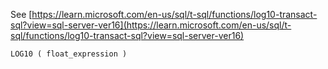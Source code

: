 See [https://learn.microsoft.com/en-us/sql/t-sql/functions/log10-transact-sql?view=sql-server-ver16](https://learn.microsoft.com/en-us/sql/t-sql/functions/log10-transact-sql?view=sql-server-ver16)
```
LOG10 ( float_expression )
```
